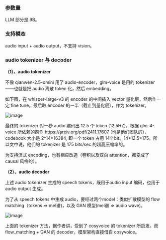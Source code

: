 ### 参数量
LLM 部分是 9B。

### 支持模态
audio input + audio output，不支持 vision。

### audio tokenizer 与 decoder

**（1）、audio tokenizer**

不像 qianwen-2.5-omini 用了 audio-encoder，glm-voice 是用的 tokenizer——也就是把 audio 离散 token 化，然后 embedding。

如下图，在 whisper-large-v3 的 encoder 的中间插入 vector 量化层，然后作一定 fine tune。最后取 encoder 的一半（截止到量化层），作为 tokenizer。

![image](https://github.com/user-attachments/assets/25c239e5-fd5c-449f-a631-6a12bc6bf1e2)

最终的 tokenizer 对一秒 audio 编码出 12.5 个 token (12.5HZ)。根据 glm-4-voice 所依赖的前作 https://arxiv.org/pdf/2411.17607 (也是他们团队的），codebook 大小是 2^14=16384, 即一个 token 占用 14个bit。14*12.5=175，所以文中说，他们的 tokenizer 是 175 bits/sec 的超高压缩率的。

为支持流式 encoding，也有相应改造（卷积以及双向 attention，都变成了 causal 风格的）。

**（2）、audio decoder**

上述 audio tokenizer 生成的 speech tokens，既用于audio input 编码，也用于 audio output 生成。

为了从 speech tokens 中生成 audio，要经过两个model：类似扩散模型的 flow matching（tokens => mel谱)，以及 GAN 模型(mel谱 => audio wave)。

![image](https://github.com/user-attachments/assets/43a3af74-3016-4b1e-835d-473f7fd292da)

上面的 tokenizer 方法，据作者讲，受到了 cosyvoice 的 tokenizer 所启发。而 flow_matching + GAN 的 decoder，模型架构直接借自 cosyvoice。

